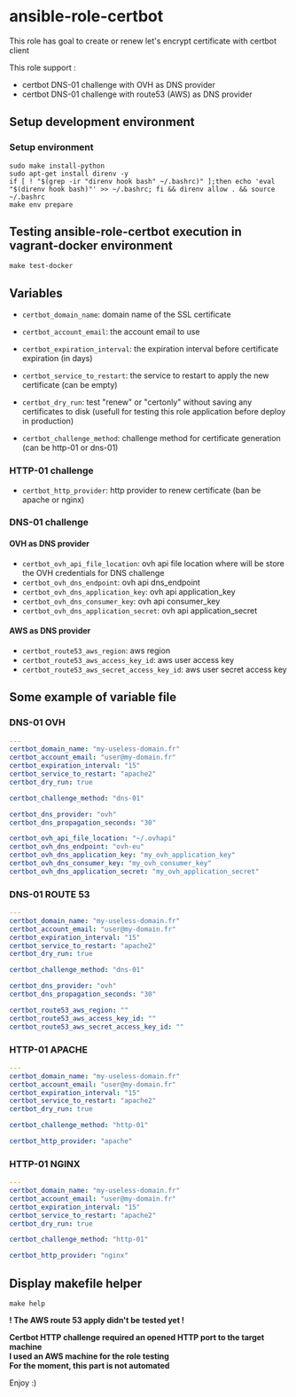 # ansible-role-certbot

This role has goal to create or renew let's encrypt certificate with certbot client  

This role support :  
  - certbot DNS-01 challenge with OVH as DNS provider  
  - certbot DNS-01 challenge with route53 (AWS) as DNS provider  

## Setup development environment

### Setup environment 
```shell
sudo make install-python
sudo apt-get install direnv -y
if [ ! "$(grep -ir "direnv hook bash" ~/.bashrc)" ];then echo 'eval "$(direnv hook bash)"' >> ~/.bashrc; fi && direnv allow . && source ~/.bashrc
make env prepare
```

## Testing ansible-role-certbot execution in vagrant-docker environment

```shell
make test-docker
```

## Variables
* ``certbot_domain_name``: domain name of the SSL certificate  
* ``certbot_account_email``: the account email to use  
* ``certbot_expiration_interval``: the expiration interval before certificate expiration (in days)  
* ``certbot_service_to_restart``: the service to restart to apply the new certificate (can be empty)  
* ``certbot_dry_run``: test "renew" or "certonly" without saving any certificates to disk (usefull for testing this role application before deploy in production)  

* ``certbot_challenge_method``: challenge method for certificate generation (can be http-01 or dns-01)  

### HTTP-01 challenge
* ``certbot_http_provider``: http provider to renew certificate (ban be apache or nginx)  

### DNS-01 challenge
#### OVH as DNS provider
* ``certbot_ovh_api_file_location``: ovh api file location where will be store the OVH credentials for DNS challenge  
* ``certbot_ovh_dns_endpoint``: ovh api dns_endpoint  
* ``certbot_ovh_dns_application_key``: ovh api application_key  
* ``certbot_ovh_dns_consumer_key``: ovh api consumer_key  
* ``certbot_ovh_dns_application_secret``: ovh api application_secret  

#### AWS as DNS provider
* ``certbot_route53_aws_region``: aws region  
* ``certbot_route53_aws_access_key_id``: aws user access key  
* ``certbot_route53_aws_secret_access_key_id``: aws user secret access key  

## Some example of variable file 

### DNS-01 OVH
```yaml
---
certbot_domain_name: "my-useless-domain.fr"
certbot_account_email: "user@my-domain.fr"
certbot_expiration_interval: "15"
certbot_service_to_restart: "apache2"
certbot_dry_run: true

certbot_challenge_method: "dns-01"

certbot_dns_provider: "ovh"
certbot_dns_propagation_seconds: "30"

certbot_ovh_api_file_location: "~/.ovhapi"
certbot_ovh_dns_endpoint: "ovh-eu"
certbot_ovh_dns_application_key: "my_ovh_application_key"
certbot_ovh_dns_consumer_key: "my_ovh_consumer_key"
certbot_ovh_dns_application_secret: "my_ovh_application_secret"
```

### DNS-01 ROUTE 53
```yaml
---
certbot_domain_name: "my-useless-domain.fr"
certbot_account_email: "user@my-domain.fr"
certbot_expiration_interval: "15"
certbot_service_to_restart: "apache2"
certbot_dry_run: true

certbot_challenge_method: "dns-01"

certbot_dns_provider: "ovh"
certbot_dns_propagation_seconds: "30"

certbot_route53_aws_region: ""
certbot_route53_aws_access_key_id: ""
certbot_route53_aws_secret_access_key_id: ""
```

### HTTP-01 APACHE
```yaml
---
certbot_domain_name: "my-useless-domain.fr"
certbot_account_email: "user@my-domain.fr"
certbot_expiration_interval: "15"
certbot_service_to_restart: "apache2"
certbot_dry_run: true

certbot_challenge_method: "http-01"

certbot_http_provider: "apache"
```

### HTTP-01 NGINX
```yaml
---
certbot_domain_name: "my-useless-domain.fr"
certbot_account_email: "user@my-domain.fr"
certbot_expiration_interval: "15"
certbot_service_to_restart: "apache2"
certbot_dry_run: true

certbot_challenge_method: "http-01"

certbot_http_provider: "nginx"
```

## Display makefile helper
```shell
make help
```

**! The AWS route 53 apply didn't be tested yet !**  

**Certbot HTTP challenge required an opened HTTP port to the target machine**  
**I used an AWS machine for the role testing**  
**For the moment, this part is not automated**  

Enjoy :) 
